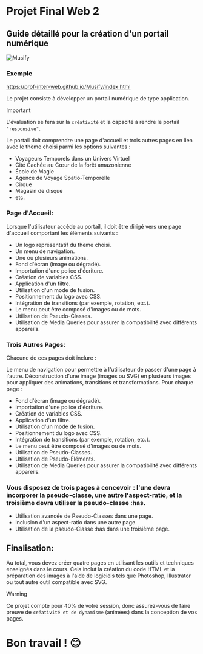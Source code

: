 # Projet Final Web 2
## Guide détaillé pour la création d'un portail numérique

![Musify](/Web2_Projet_Final/assets/Projet.png)

### Exemple
<https://prof-inter-web.github.io/Musify/index.html>

Le projet consiste à développer un portail numérique de type application. 
> [!IMPORTANT]
> L'évaluation se fera sur la `créativité` et la capacité à rendre le portail `"responsive"`.

Le portail doit comprendre une page d'accueil et trois autres pages en lien avec le thème choisi parmi les options suivantes :

- Voyageurs Temporels dans un Univers Virtuel
- Cité Cachée au Cœur de la forêt amazonienne
- École de Magie
- Agence de Voyage Spatio-Temporelle
- Cirque
- Magasin de disque
- etc.


### Page d'Accueil:

Lorsque l'utilisateur accède au portail, il doit être dirigé vers une page d'accueil comportant les éléments suivants :

- Un logo représentatif du thème choisi.
- Un menu de navigation.
- Une ou plusieurs animations.
- Fond d'écran (image ou dégradé).
- Importation d'une police d'écriture.
- Création de variables CSS.
- Application d'un filtre.
- Utilisation d'un mode de fusion.
- Positionnement du logo avec CSS.
- Intégration de transitions (par exemple, rotation, etc.).
- Le menu peut être composé d'images ou de mots.
- Utilisation de Pseudo-Classes.
- Utilisation de Media Queries pour assurer la compatibilité avec différents appareils.

### Trois Autres Pages:

Chacune de ces pages doit inclure :

Le menu de navigation pour permettre à l'utilisateur de passer d'une page à l'autre.
Déconstruction d'une image (images ou SVG) en plusieurs images pour appliquer des animations, transitions et transformations.
Pour chaque page :

- Fond d'écran (image ou dégradé).
- Importation d'une police d'écriture.
- Création de variables CSS.
- Application d'un filtre.
- Utilisation d'un mode de fusion.
- Positionnement du logo avec CSS.
- Intégration de transitions (par exemple, rotation, etc.).
- Le menu peut être composé d'images ou de mots.
- Utilisation de Pseudo-Classes.
- Utilisation de Pseudo-Éléments.
- Utilisation de Media Queries pour assurer la compatibilité avec différents appareils.

### Vous disposez de trois pages à concevoir : l'une devra incorporer la pseudo-classe, une autre l'aspect-ratio, et la troisième devra utiliser la pseudo-classe :has.
- Utilisation avancée de Pseudo-Classes dans une page.
- Inclusion d'un aspect-ratio dans une autre page.
- Utilisation de la pseudo-Classe :has dans une troisième page.


## Finalisation:

Au total, vous devez créer quatre pages en utilisant les outils et techniques enseignés dans le cours. Cela inclut la création du code HTML et la préparation des images à l'aide de logiciels tels que Photoshop, Illustrator ou tout autre outil compatible avec SVG. 

> [!WARNING]
> Ce projet compte pour 40% de votre session, donc assurez-vous de faire preuve de `créativité et de dynamisme` (animées) dans la conception de vos pages.

# Bon travail ! 😊
